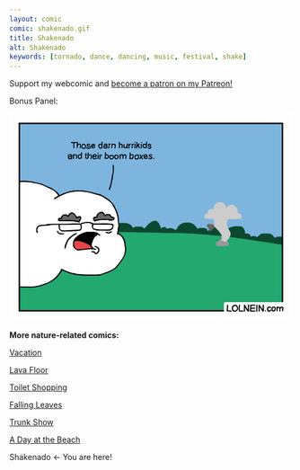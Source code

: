 ```yaml
---
layout: comic
comic: shakenado.gif
title: Shakenado
alt: Shakenado
keywords: [tornado, dance, dancing, music, festival, shake]
---
```


Support my webcomic and [become a patron on my Patreon!](https://www.patreon.com/lolnein)

Bonus Panel:

![Shakenado Bonus Panel](/images/shakenado_bonus.gif)


__More nature-related comics:__

[Vacation](https://lolnein.com/2017/05/26/vacation/)

[Lava Floor](https://lolnein.com/2017/06/09/lavafloor/)

[Toilet Shopping](https://lolnein.com/2017/07/12/toiletshopping/)

[Falling Leaves](https://lolnein.com/2017/11/06/fallingleaves/)

[Trunk Show](https://lolnein.com/2017/12/23/trunkshow/)

[A Day at the Beach](https://lolnein.com/2019/04/11/adayatthebeach/)

Shakenado <- You are here!